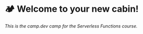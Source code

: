 # :camping: Welcome to your new cabin!

*This is the camp.dev camp for the Serverless Functions course.*

